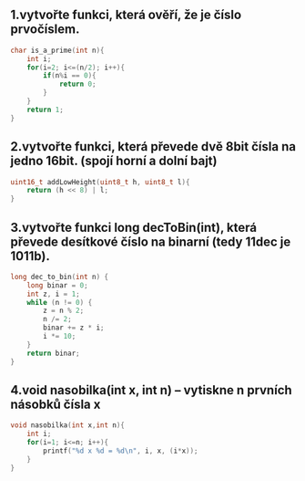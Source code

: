 ## 1.vytvořte funkci, která ověří, že je číslo prvočíslem.

```c
char is_a_prime(int n){
	int i;
	for(i=2; i<=(n/2); i++){
		if(n%i == 0){
			return 0;
		}
	}
	return 1;
}
```

## 2.vytvořte funkci, která převede dvě 8bit čísla na jedno 16bit. (spojí horní a dolní bajt)

```c
uint16_t addLowHeight(uint8_t h, uint8_t l){
	return (h << 8) | l;
}
```

## 3.vytvořte funkci long decToBin(int), která převede desítkové číslo na binarní (tedy 11dec je 1011b).

```c
long dec_to_bin(int n) {
    long binar = 0;
    int z, i = 1;
    while (n != 0) {
        z = n % 2;
        n /= 2;
        binar += z * i;
        i *= 10;
    }
    return binar;
}
```


## 4.void nasobilka(int x, int n) – vytiskne n prvních násobků čísla x

```c
void nasobilka(int x,int n){
	int i;
	for(i=1; i<=n; i++){
		printf("%d x %d = %d\n", i, x, (i*x));
	}
}
```
